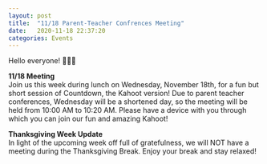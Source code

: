 ```yaml
---
layout: post
title:  "11/18 Parent-Teacher Confrences Meeting"
date:   2020-11-18 22:37:20
categories: Events
---
```


Hello everyone! 🦃🦃🦃

<b>11/18 Meeting</b>  
Join us this week during lunch on Wednesday, November 18th, for a fun but short session of Countdown, the Kahoot version! Due to parent teacher conferences, Wednesday will be a shortened day, so the meeting will be held from 10:00 AM to 10:20 AM. Please have a device with you through which you can join our fun and amazing Kahoot! 

<b>Thanksgiving Week Update</b>   
In light of the upcoming week off full of gratefulness, we will NOT have a meeting during the Thanksgiving Break. Enjoy your break and stay relaxed!
